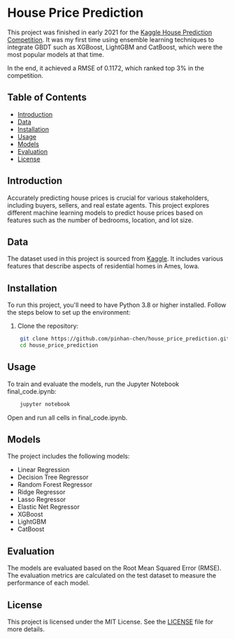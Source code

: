 # House Price Prediction

This project was finished in early 2021 for the [Kaggle House Prediction Competition](https://www.kaggle.com/c/house-prices-advanced-regression-techniques). It was my first time using ensemble learning techniques to integrate GBDT such as XGBoost, LightGBM and CatBoost, which were the most popular models at that time. 

In the end, it achieved a RMSE of 0.1172, which ranked top 3% in the competition.

## Table of Contents
- [Introduction](#introduction)
- [Data](#data)
- [Installation](#installation)
- [Usage](#usage)
- [Models](#models)
- [Evaluation](#evaluation)
- [License](#license)

## Introduction
Accurately predicting house prices is crucial for various stakeholders, including buyers, sellers, and real estate agents. This project explores different machine learning models to predict house prices based on features such as the number of bedrooms, location, and lot size.
## Data
The dataset used in this project is sourced from [Kaggle](https://www.kaggle.com/c/house-prices-advanced-regression-techniques/data). It includes various features that describe aspects of residential homes in Ames, Iowa.
## Installation
To run this project, you'll need to have Python 3.8 or higher installed. Follow the steps below to set up the environment:

1. Clone the repository:
```bash
    git clone https://github.com/pinhan-chen/house_price_prediction.git
    cd house_price_prediction
```
    
    
## Usage
To train and evaluate the models, run the Jupyter Notebook final_code.ipynb:
```bash
    jupyter notebook
```

Open and run all cells in final_code.ipynb.

## Models
The project includes the following models:
- Linear Regression
- Decision Tree Regressor
- Random Forest Regressor
- Ridge Regressor
- Lasso Regressor
- Elastic Net Regressor
- XGBoost
- LightGBM
- CatBoost

## Evaluation
The models are evaluated based on the Root Mean Squared Error (RMSE). The evaluation metrics are calculated on the test dataset to measure the performance of each model.


## License
This project is licensed under the MIT License. See the [LICENSE](LICENSE) file for more details.



